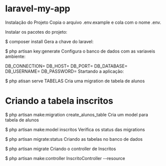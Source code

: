 # laravel-my-app

Instalação do Projeto
Copia o arquivo .env.example e cola com o nome .env.

Instalar os pacotes do projeto:

$ composer install
Gera a chave do laravel:

$ php artisan key:generate
Configura o banco de dados com as variaveis ambiente:

DB_CONNECTION=
DB_HOST=
DB_PORT=
DB_DATABASE=
DB_USERNAME=
DB_PASSWORD=
Startando a aplicação:

$ php atisan serve
TABELAS
Cria uma migration de tabela de alunos

# Criando a tabela inscritos
$ php artisan make:migration create_alunos_table
Cria um model para tabela de alunos

$ php artisan make:model inscritos
Verifica os status das migrations

$ php artisan migrate:status
Criando as tabelas no banco de dados

$ php artisan migrate
Criando o controller de Inscritos

$ php artisan make:controller InscritoController --resource


